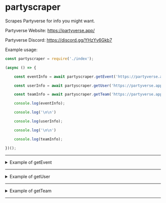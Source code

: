 # partyscraper

Scrapes Partyverse for info you might want.

Partyverse Website: https://partyverse.app/

Partyverse Discord: https://discord.gg/YHzYv6Gkb7

Example usage: 

```js
const partyscraper = require('./index');

(async () => {

	const eventInfo = await partyscraper.getEvent('https://partyverse.app/events/23218');

	const userInfo = await partyscraper.getUser('https://partyverse.app/users/Berlin')

	const teamInfo = await partyscraper.getTeam('https://partyverse.app/teams/1')

	console.log(eventInfo);

	console.log('\n\n')

	console.log(userInfo);

	console.log('\n\n')

	console.log(teamInfo);

})();
```

___

<details>
  <summary>Example of getEvent</summary>

  ```js
{
	"id":23218,
	"createdAt":"2022-03-29T15:40:00.972967+00:00",
	"updatedAt":"2022-03-29T15:40:00.972967+00:00",
	"startDate":"2022-04-12T18:00:00+00:00",
	"description":"Any description **bold text here*",
	"title":"Any title",
	"tags":[
		"Night Club",
		"Bar",
		"Test"
	],
	"attachments":[
		"7ad4434e-7ea0-4300-b8ac-655e479a6491.png"
	],
	"location":"google.com",
	"organizerId":1,
	"endDate":"2022-04-13T20:00:00+00:00",
	"locationId":-1,
	"ageRating":0,
	"game":"vrchat",
	"recurrenceId":13,
	"nextEventId":null,
	"eventTeams":{
		"id":1,
		"createdAt":"2021-09-12T21:29:33+00:00",
		"updatedAt":"2021-09-12T21:29:33+00:00",
		"ownerId":"8849ca9e-551a-4351-bc80-56427dcbd948",
		"name":"Partyverse",
		"approved":true,
		"iconUrl":"icon.png",
		"verified":true,
		"externalId":null,
		"description":"This is the official Partyverse profile on Partyverse. That feels kind of weird to say.",
		"discordUrl":"https://discord.gg/bWdU3edftH",
		"twitterUrl":null,
		"instagramUrl":null
	},
	"peopleJoining":[
		{
			"count":0
		}
	]
}
```
  
</details>

___
<details>
  <summary>Example of getUser</summary>

  ```js
{
	"id":"54d90633-2cbc-4780-ae10-11ce5075ae2d",
	"created_at":"2021-12-18T14:58:11.233302+00:00",
	"updated_at":"2021-12-18T14:58:11.233302+00:00",
	"slug":"Berlin",
	"displayName":"Berlin",
	"description":"My Discord is:\nICodeInAssembly#7117",
	"avatar":null,
	"lastReadNotification":null,
	"eventSubscription":[
		
	]
}
```
  
</details>

___

<details>
  <summary>Example of getTeam</summary>

  ```js
{
	"id":1,
	"createdAt":"2021-09-12T21:29:33+00:00",
	"updatedAt":"2021-09-12T21:29:33+00:00",
	"ownerId":"8849ca9e-551a-4351-bc80-56427dcbd948",
	"name":"Partyverse",
	"approved":true,
	"iconUrl":"icon.png",
	"verified":true,
	"externalId":null,
	"description":"This is the official Partyverse profile on Partyverse. That feels kind of weird to say.",
	"discordUrl":"https://discord.gg/bWdU3edftH",
	"twitterUrl":null,
	"instagramUrl":null
}
```
  
</details>

___